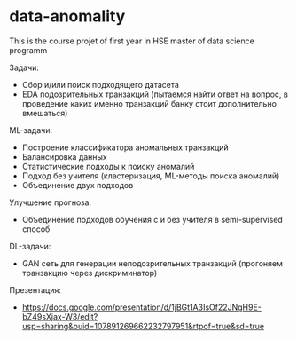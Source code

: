 # data-anomality
This is the course projet of first year in HSE master of data science programm

Задачи:  
- Сбор и/или поиск подходящего датасета  
- EDA подозрительных транзакций (пытаемся найти ответ на вопрос, в проведение каких именно транзакций банку стоит дополнительно вмешаться)
 
ML-задачи:  
- Построение классификатора аномальных транзакций  
- Балансировка данных  
- Статистические подходы к поиску аномалий  
- Подход без учителя (кластеризация, ML-методы поиска аномалий)  
- Объединение двух подходов  
 
Улучшение прогноза:  
- Объединение подходов обучения с и без учителя в semi-supervised способ  
 
DL-задачи:  
- GAN сеть для генерации неподозрительных транзакций (прогоняем транзакцию через дискриминатор)  

Презентация:  
- https://docs.google.com/presentation/d/1jBGt1A3IsOf22JNgH9E-bZ49sXjax-W3/edit?usp=sharing&ouid=107891269662232797951&rtpof=true&sd=true  

